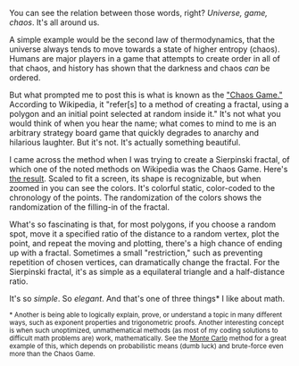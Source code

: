 You can see the relation between those words, right? *Universe, game, chaos*. It's all around us.

A simple example would be the second law of thermodynamics, that the universe always tends to move towards a state of higher entropy (chaos). Humans are major players in a game that attempts to create order in all of that chaos, and history has shown that the darkness and chaos *can* be ordered.

But what prompted me to post this is what is known as the ["Chaos Game."][1] According to Wikipedia, it "refer[s] to a method of creating a fractal, using a polygon and an initial point selected at random inside it." It's not what you would think of when you hear the name; what comes to mind to me is an arbitrary strategy board game that quickly degrades to anarchy and hilarious laughter. But it's not. It's actually something beautiful.

I came across the method when I was trying to create a Sierpinski fractal, of which one of the noted methods on Wikipedia was the Chaos Game. Here's [the result][2]. Scaled to fit a screen, its shape is recognizable, but when zoomed in you can see the colors. It's colorful static, color-coded to the chronology of the points. The randomization of the colors shows the randomization of the filling-in of the fractal.

What's so fascinating is that, for most polygons, if you choose a random spot, move it a specified ratio of the distance to a random vertex, plot the point, and repeat the moving and plotting, there's a high chance of ending up with a fractal. Sometimes a small "restriction," such as preventing repetition of chosen vertices, can dramatically change the fractal. For the Sierpinski fractal, it's as simple as a equilateral triangle and a half-distance ratio. 

It's so *simple*. So *elegant*. And that's one of three things* I like about math.

<small>* Another is being able to logically explain, prove, or understand a topic in many different ways, such as exponent properties and trigonometric proofs. Another interesting concept is when such unoptimized, unmathematical methods (as most of my coding solutions to difficult math problems are) work, mathematically. See the [Monte Carlo][3]
 method for a great example of this, which depends on probabilistic means (dumb luck) and brute-force even more than the Chaos Game.</small>

[1]: https://en.wikipedia.org/wiki/Chaos_game "I really think the term &quot;Chaos Method&quot; would suffice, but I really like to think of it as a game."
[2]: /res/img/sierpinski-fractal-chaos-game.png
[3]: https://en.wikipedia.org/wiki/Monte_Carlo_method "Aptly named"
